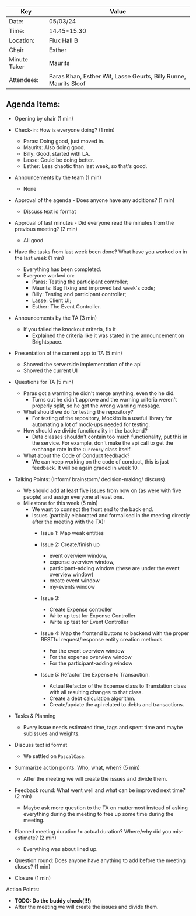 | Key          | Value                                                            |
|--------------|------------------------------------------------------------------|
| Date:        | 05/03/24                                                         |
| Time:        | 14.45-15.30                                                      |
| Location:    | Flux Hall B                                                      |
| Chair        | Esther                                                           |
| Minute Taker | Maurits                                                          |
| Attendees:   | Paras Khan, Esther Wit, Lasse Geurts, Billy Runne, Maurits Sloof |

Agenda Items:
-
- Opening by chair (1 min)
- Check-in: How is everyone doing? (1 min)
  - Paras: Doing good, just moved in.
  - Maurits: Also doing good.
  - Billy: Good, started with LA.
  - Lasse: Could be doing better.
  - Esther: Less chaotic than last week, so that's good.

- Announcements by the team (1 min)
  - None
  
- Approval of the agenda - Does anyone have any additions? (1 min)
  - Discuss text id format
  
- Approval of last minutes - Did everyone read the minutes from the previous 
  meeting? (2 min)
  - All good
  
- Have the tasks from last week been done? What have you worked on in the last 
  week (1 min)
  - Everything has been completed.
  - Everyone worked on:
    - Paras: Testing the participant controller;
    - Maurits: Bug fixing and improved last week's code; 
    - Billy: Testing and participant controller;
    - Lasse: Client UI;
    - Esther: The Event Controller.
  
- Announcements by the TA (3 min)
  - If you failed the knockout criteria, fix it
    - Explained the criteria like it was stated in the announcement on 
      Brightspace.

- Presentation of the current app to TA (5 min)
  - Showed the serverside implementation of the api
  - Showed the current UI

- Questions for TA (5 min)
  - Paras got a warning he didn't merge anything, even tho he did. 
    - Turns out he didn't approve and the warning criteria weren't properly 
      split, so he got the wrong warning message.
  - What should we do for testing the repository?
    - For testing of the repository, Mockito is a useful library for automating
      a lot of mock-ups needed for testing.
  - How should we divide functionality in the backend?
    - Data classes shouldn't contain too much functionality, put this in the 
      service. For example, don't make the api call to get the exchange rate in 
      the `Currency` class itself. 
  - What about the Code of Conduct feedback?
    - We can keep working on the code of conduct, this is just feedback. It will 
      be again graded in week 10.

- Talking Points: (Inform/ brainstorm/ decision-making/ discuss)
  - We should add at least five issues from now on (as were with five people) 
    and assign everyone at least one.
  - Milestone for this week (5 min)
    - We want to connect the front end to the back end.
    - Issues (partially elaborated and formalised in the meeting directly after 
      the meeting with the TA):
      - Issue 1: Map weak entities

      - Issue 2: Create/finish up
        - event overview window,
        - expense overview window,
        - participant-adding window
        (these are under the event overview window)
        - create event window
        - my-events window

      - Issue 3:
        - Create Expense controller
        - Write up test for Expense Controller
        - Write up test for Event Controller

      - Issue 4: Map the frontend buttons to backend with the proper RESTful request/response entity creation methods.
        - For the event overview window
        - For the expense overview window
        - For the participant-adding window

      - Issue 5: Refactor the Expense to Transaction.
        - Actual Refactor of the Expense class to Translation class with all resulting changes to that class.
        - Create a debt calculation algorithm.
        - Create/update the api related to debts and transactions.
  
- Tasks & Planning
  - Every issue needs estimated time, tags and spent time and maybe subissues 
   and weights.
    
- Discuss text id format
  - We settled on `PascalCase`.

- Summarize action points: Who, what, when? (5 min)
  - After the meeting we will create the issues and divide them.
  
- Feedback round: What went well and what can be improved next time? (2 min)
  - Maybe ask more question to the TA on mattermost instead of asking everything during 
    the meeting to free up some time during the meeting.
  
- Planned meeting duration != actual duration? Where/why did you mis-estimate? (2 min)
  - Everything was about lined up.

- Question round: Does anyone have anything to add before the meeting closes? (1 min)
- Closure (1 min)

Action Points:
- **TODO: Do the buddy check(!!!)**
- After the meeting we will create the issues and divide them.
